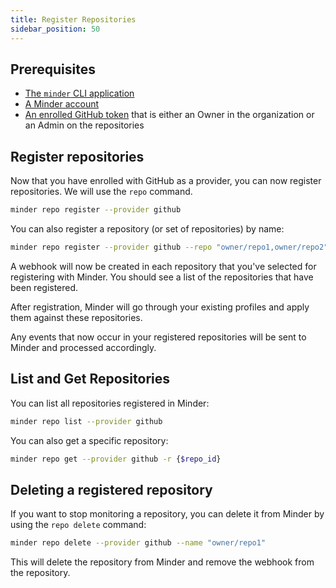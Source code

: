 ```yaml
---
title: Register Repositories
sidebar_position: 50
---
```


## Prerequisites

* [The `minder` CLI application](./install_cli.md)
* [A Minder account](./login.md)
* [An enrolled GitHub token](./login.md#enrolling-the-github-provider) that is either an Owner in the organization or an Admin on the repositories

## Register repositories

Now that you have enrolled with GitHub as a provider, you can now register repositories. We will use the `repo` command.

```bash
minder repo register --provider github 
```

You can also register a repository (or set of repositories) by name:

```bash
minder repo register --provider github --repo "owner/repo1,owner/repo2"
```

A webhook will now be created in each repository that you've selected for registering with Minder.
You should see a list of the repositories that have been registered.

After registration, Minder will go through your existing profiles and apply them against these repositories.

Any events that now occur in your registered repositories will be sent to Minder and processed accordingly.

## List and Get Repositories

You can list all repositories registered in Minder:

```bash
minder repo list --provider github
```

You can also get a specific repository:

```bash
minder repo get --provider github -r {$repo_id}
```

## Deleting a registered repository

If you want to stop monitoring a repository, you can delete it from Minder by using the `repo delete` command:

```bash
minder repo delete --provider github --name "owner/repo1"
```

This will delete the repository from Minder and remove the webhook from the repository. 
